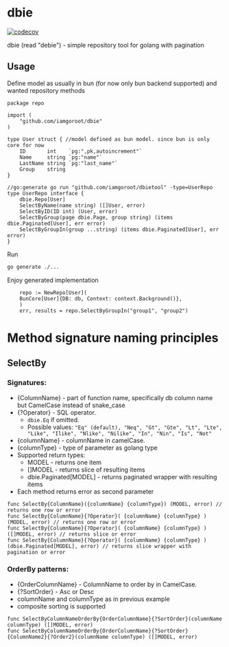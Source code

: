 # dbie

[![codecov](https://codecov.io/gh/iamgoroot/dbie/branch/main/graph/badge.svg?token=HDGXEOT8BA)](https://codecov.io/gh/iamgoroot/dbie)

dbie (read "debie") - simple repository tool for golang with pagination

## Usage
Define model as usually in bun (for now only bun backend supported) and wanted repository methods
```golang
package repo

import (
	"github.com/iamgoroot/dbie"
)

type User struct { //model defined as bun model. since bun is only core for now 
	ID       int    `pg:",pk,autoincrement"`
	Name     string `pg:"name"`
	LastName string `pg:"last_name"`
	Group    string
}

//go:generate go run "github.com/iamgoroot/dbietool" -type=UserRepo
type UserRepo interface {
	dbie.Repo[User]
	SelectByName(name string) ([]User, error)
	SelectByID(ID int) (User, error)
	SelectByGroup(page dbie.Page, group string) (items dbie.Paginated[User], err error)
	SelectByGroupIn(group ...string) (items dbie.Paginated[User], err error)
}

```

Run
```sh
go generate ./...
```
Enjoy generated implementation
```golang
    repo := NewRepo[User](
	BunCore[User]{DB: db, Context: context.Background()}, 
    )
    err, results = repo.SelectByGroupIn("group1", "group2")
```

# Method signature naming principles
## SelectBy
### Signatures:
* {ColumnName} - part of function name, specifically db column name but CamelCase instead of snake_case
* {?Operator} - SQL operator. 
  * `dbie.Eq` if omitted. 
  * Possible values:
  `"Eq" (default), "Neq", "Gt", "Gte", "Lt", "Lte", "Like", "Ilike", "Nlike", "Nilike", "In", "Nin", "Is", "Not"`
* {columnName} - columnName in camelCase.
* {columnType} - type of parameter as golang type
* Supported return types:
  * MODEL - returns one item 
  * []MODEL - returns slice of resulting items
  * dbie.Paginated[MODEL] - returns paginated wrapper with resulting items
* Each method returns error as second parameter

```golang
func SelectBy{ColumnName}({columnName} {columnType}) (MODEL, error) // returns one row or error 
func SelectBy{ColumnName}{?Operator}( {columnName} {columnType} ) (MODEL, error) // returns one row or error 
func SelectBy{ColumnName}{?Operator}( {columnName} {columnType} ) ([]MODEL, error) // returns slice or error
func SelectBy{ColumnName}{?Operator}( {columnName} {columnType} ) (dbie.Paginated[MODEL], error) // returns slice wrapper with pagination or error
```




### OrderBy patterns:

* {OrderColumnName} - ColumnName to order by in CamelCase.
* {?SortOrder} - Asc or Desc
* columnName and columnType as in previous example
* composite sorting is supported
```golang
func SelectByColumnNameOrderBy{OrderColumnName}{?SortOrder}(columnName columnType) ([]MODEL, error)
func SelectByColumnNameOrderBy{OrderColumnName}{?SortOrder}{ColumnName2}{?Order2}(columnName columnType) ([]MODEL, error)

```
